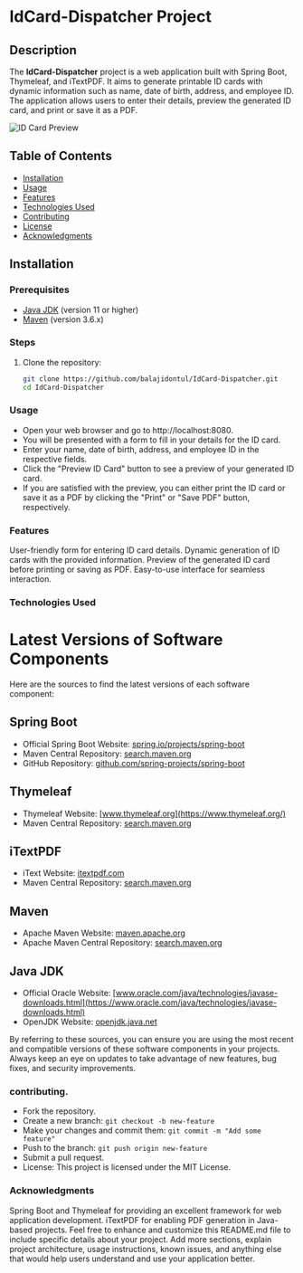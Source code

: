 # IdCard-Dispatcher Project

## Description

The **IdCard-Dispatcher** project is a web application built with Spring Boot, Thymeleaf, and iTextPDF. It aims to generate printable ID cards with dynamic information such as name, date of birth, address, and employee ID. The application allows users to enter their details, preview the generated ID card, and print or save it as a PDF.

![ID Card Preview](id_card_preview.png)

## Table of Contents

- [Installation](#installation)
- [Usage](#usage)
- [Features](#features)
- [Technologies Used](#technologies-used)
- [Contributing](#contributing)
- [License](#license)
- [Acknowledgments](#acknowledgments)

## Installation

### Prerequisites

- [Java JDK](https://www.oracle.com/java/technologies/javase-downloads.html) (version 11 or higher)
- [Maven](https://maven.apache.org/download.cgi) (version 3.6.x)

### Steps

1. Clone the repository:

   ```bash
   git clone https://github.com/balajidontul/IdCard-Dispatcher.git
   cd IdCard-Dispatcher

### Usage
- Open your web browser and go to http://localhost:8080.
- You will be presented with a form to fill in your details for the ID card.
- Enter your name, date of birth, address, and employee ID in the respective fields.
- Click the "Preview ID Card" button to see a preview of your generated ID card.
- If you are satisfied with the preview, you can either print the ID card or save it as a PDF by clicking the "Print" or "Save PDF" button, respectively.


### Features
User-friendly form for entering ID card details.
Dynamic generation of ID cards with the provided information.
Preview of the generated ID card before printing or saving as PDF.
Easy-to-use interface for seamless interaction.

### Technologies Used
# Latest Versions of Software Components

Here are the sources to find the latest versions of each software component:

## Spring Boot
- Official Spring Boot Website: [spring.io/projects/spring-boot](https://spring.io/projects/spring-boot)
- Maven Central Repository: [search.maven.org](https://search.maven.org/)
- GitHub Repository: [github.com/spring-projects/spring-boot](https://github.com/spring-projects/spring-boot)

## Thymeleaf
- Thymeleaf Website: [www.thymeleaf.org](https://www.thymeleaf.org/)
- Maven Central Repository: [search.maven.org](https://search.maven.org/)

## iTextPDF
- iText Website: [itextpdf.com](https://itextpdf.com/)
- Maven Central Repository: [search.maven.org](https://search.maven.org/)

## Maven
- Apache Maven Website: [maven.apache.org](https://maven.apache.org/)
- Apache Maven Central Repository: [search.maven.org](https://search.maven.org/)

## Java JDK
- Official Oracle Website: [www.oracle.com/java/technologies/javase-downloads.html](https://www.oracle.com/java/technologies/javase-downloads.html)
- OpenJDK Website: [openjdk.java.net](https://openjdk.java.net/)

By referring to these sources, you can ensure you are using the most recent and compatible versions of these software components in your projects. Always keep an eye on updates to take advantage of new features, bug fixes, and security improvements.



### contributing.
- Fork the repository.
- Create a new branch: `git checkout -b new-feature`
- Make your changes and commit them: `git commit -m "Add some feature"`
- Push to the branch: `git push origin new-feature`
- Submit a pull request.
- License: This project is licensed under the MIT License.


### Acknowledgments
Spring Boot and Thymeleaf for providing an excellent framework for web application development.
iTextPDF for enabling PDF generation in Java-based projects.
Feel free to enhance and customize this README.md file to include specific details about your project. Add more sections, explain project architecture, usage instructions, known issues, and anything else that would help users understand and use your application better.
